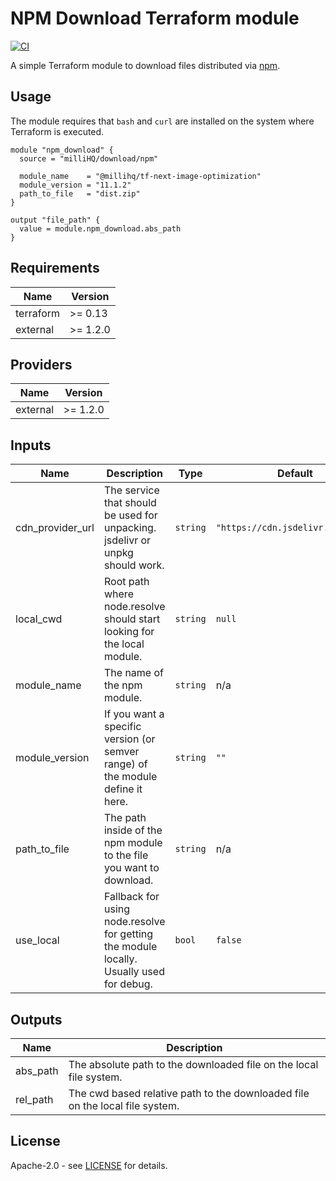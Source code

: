 # NPM Download Terraform module

[![CI](https://github.com/milliHQ/terraform-npm-download/actions/workflows/CI.yml/badge.svg)](https://github.com/milliHQ/terraform-npm-download/actions/workflows/CI.yml)

A simple Terraform module to download files distributed via [npm](https://www.npmjs.com/).

## Usage

The module requires that `bash` and `curl` are installed on the system where Terraform is executed.

```hcl
module "npm_download" {
  source = "milliHQ/download/npm"

  module_name    = "@millihq/tf-next-image-optimization"
  module_version = "11.1.2"
  path_to_file   = "dist.zip"
}

output "file_path" {
  value = module.npm_download.abs_path
}
```

<!-- prettier-ignore-start -->
<!--- BEGIN_TF_DOCS --->
## Requirements

| Name | Version |
|------|---------|
| terraform | >= 0.13 |
| external | >= 1.2.0 |

## Providers

| Name | Version |
|------|---------|
| external | >= 1.2.0 |

## Inputs

| Name | Description | Type | Default | Required |
|------|-------------|------|---------|:--------:|
| cdn\_provider\_url | The service that should be used for unpacking. jsdelivr or unpkg should work. | `string` | `"https://cdn.jsdelivr.net/npm/"` | no |
| local\_cwd | Root path where node.resolve should start looking for the local module. | `string` | `null` | no |
| module\_name | The name of the npm module. | `string` | n/a | yes |
| module\_version | If you want a specific version (or semver range) of the module define it here. | `string` | `""` | no |
| path\_to\_file | The path inside of the npm module to the file you want to download. | `string` | n/a | yes |
| use\_local | Fallback for using node.resolve for getting the module locally. Usually used for debug. | `bool` | `false` | no |

## Outputs

| Name | Description |
|------|-------------|
| abs\_path | The absolute path to the downloaded file on the local file system. |
| rel\_path | The cwd based relative path to the downloaded file on the local file system. |

<!--- END_TF_DOCS --->
<!-- prettier-ignore-end -->

## License

Apache-2.0 - see [LICENSE](https://github.com/milliHQ/terraform-npm-download/blob/main/LICENSE) for details.
